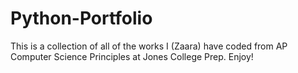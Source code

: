 # Python-Portfolio
This is a collection of all of the works I (Zaara) have coded from AP Computer Science Principles at Jones College Prep. Enjoy!

